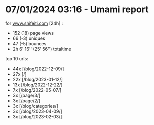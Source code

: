 # 07/01/2024 03:16 - Umami report
for www.shifeiti.com [24h] :

 - 152 (18) page views
 - 66 (-3) uniques
 - 47 (-5) bounces
 - 2h 6' 16'' (25' 56'') totaltime


top 10 urls:
 - 44x [/blog/2022-12-09/]
 - 27x [/]
 - 22x [/blog/2023-01-12/]
 - 13x [/blog/2022-12-22/]
 - 7x [/blog/2022-05-07/]
 - 3x [/page/3/]
 - 3x [/page/2/]
 - 3x [/blog/categories/]
 - 3x [/blog/2023-04-09/]
 - 3x [/blog/2023-02-03/]


